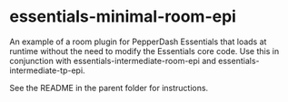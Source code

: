 # essentials-minimal-room-epi

An example of a room plugin for PepperDash Essentials that loads at runtime without the need to modify the Essentials core code.
Use this in conjunction with essentials-intermediate-room-epi and essentials-intermediate-tp-epi.

See the README in the parent folder for instructions.
